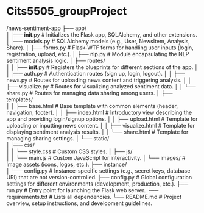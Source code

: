 # Cits5505_groupProject

/news-sentiment-app
├── app/                   
│   ├── __init__.py          # Initializes the Flask app, SQLAlchemy, and other extensions.
│   ├── models.py            # SQLAlchemy models (e.g., User, NewsItem, Analysis, Share).
│   ├── forms.py             # Flask-WTF forms for handling user inputs (login, registration, upload, etc.).
│   ├── nlp.py               # Module encapsulating the NLP sentiment analysis logic.
│   ├── routes/              
│   │   ├── __init__.py      # Registers the blueprints for different sections of the app.
│   │   ├── auth.py          # Authentication routes (sign up, login, logout).
│   │   ├── news.py          # Routes for uploading news content and triggering analysis.
│   │   ├── visualize.py     # Routes for visualizing analyzed sentiment data.
│   │   └── share.py         # Routes for managing data sharing among users.
│   ├── templates/           
│   │   ├── base.html        # Base template with common elements (header, navigation, footer).
│   │   ├── index.html       # Introductory view describing the app and providing login/signup options.
│   │   ├── upload.html      # Template for uploading or inputting news content.
│   │   ├── visualize.html   # Template for displaying sentiment analysis results.
│   │   └── share.html       # Template for managing sharing settings.
│   └── static/              
│       ├── css/             
│       │   └── style.css    # Custom CSS styles.
│       ├── js/              
│       │   └── main.js      # Custom JavaScript for interactivity.
│       └── images/          # Image assets (icons, logos, etc.).
├── instance/                
│   └── config.py            # Instance-specific settings (e.g., secret keys, database URI) that are not version-controlled.
├── config.py                # Global configuration settings for different environments (development, production, etc.).
├── run.py                   # Entry point for launching the Flask web server.
├── requirements.txt         # Lists all dependencies.
└── README.md                # Project overview, setup instructions, and development guidelines.

